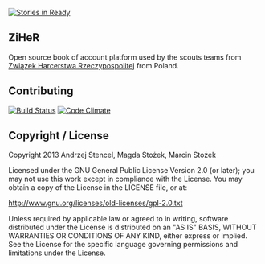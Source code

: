 [![Stories in Ready](https://badge.waffle.io/zhr/ziher.png?label=ready)](https://waffle.io/zhr/ziher)
## ZiHeR

Open source book of account platform used by the scouts teams from [Związek Harcerstwa Rzeczypospolitej](http://www.zhr.pl) from Poland.

## Contributing
[![Build Status](https://travis-ci.org/zhr/ziher.png?branch=master)](https://travis-ci.org/zhr/ziher)
[![Code Climate](https://codeclimate.com/github/zhr/ziher.png)](https://codeclimate.com/github/zhr/ziher)

## Copyright / License

Copyright 2013 Andrzej Stencel, Magda Stożek, Marcin Stożek

Licensed under the GNU General Public License Version 2.0 (or later);
you may not use this work except in compliance with the License.
You may obtain a copy of the License in the LICENSE file, or at:

   http://www.gnu.org/licenses/old-licenses/gpl-2.0.txt

   Unless required by applicable law or agreed to in writing, software
   distributed under the License is distributed on an "AS IS" BASIS,
   WITHOUT WARRANTIES OR CONDITIONS OF ANY KIND, either express or implied.
   See the License for the specific language governing permissions and
   limitations under the License.
